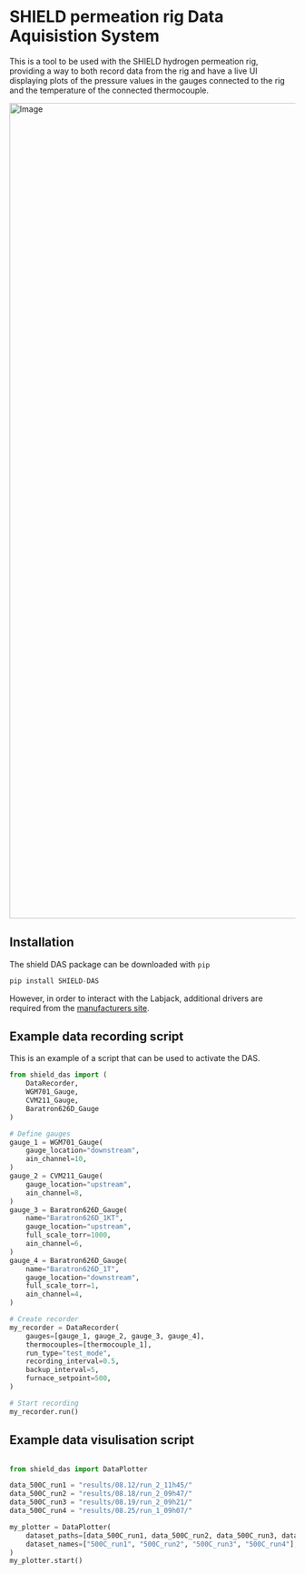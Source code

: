 # SHIELD permeation rig Data Aquisistion System

This is a tool to be used with the SHIELD hydrogen permeation rig, providing a way to both record data from the rig and have a live UI displaying plots of the pressure values in the gauges connected to the rig and the temperature of the connected thermocouple.

<img width="1435" alt="Image" src="https://github.com/user-attachments/assets/c88b2da4-6051-4302-baa7-43a56a5254d2" />

## Installation

The shield DAS package can be downloaded with `pip`

```python
pip install SHIELD-DAS
```

However, in order to interact with the Labjack, additional drivers are required from the [manufacturers site](https://support.labjack.com/docs/windows-setup-basic-driver-only).


## Example data recording script

This is an example of a script that can be used to activate the DAS.

```python
from shield_das import (
    DataRecorder,
    WGM701_Gauge,
    CVM211_Gauge,
    Baratron626D_Gauge
)

# Define gauges
gauge_1 = WGM701_Gauge(
    gauge_location="downstream",
    ain_channel=10,
)
gauge_2 = CVM211_Gauge(
    gauge_location="upstream",
    ain_channel=8,
)
gauge_3 = Baratron626D_Gauge(
    name="Baratron626D_1KT",
    gauge_location="upstream",
    full_scale_torr=1000,
    ain_channel=6,
)
gauge_4 = Baratron626D_Gauge(
    name="Baratron626D_1T",
    gauge_location="downstream",
    full_scale_torr=1,
    ain_channel=4,
)

# Create recorder
my_recorder = DataRecorder(
    gauges=[gauge_1, gauge_2, gauge_3, gauge_4],
    thermocouples=[thermocouple_1],
    run_type="test_mode",
    recording_interval=0.5,
    backup_interval=5,
    furnace_setpoint=500,
)

# Start recording
my_recorder.run()

```

## Example data visulisation script

```python

from shield_das import DataPlotter

data_500C_run1 = "results/08.12/run_2_11h45/"
data_500C_run2 = "results/08.18/run_2_09h47/"
data_500C_run3 = "results/08.19/run_2_09h21/"
data_500C_run4 = "results/08.25/run_1_09h07/"

my_plotter = DataPlotter(
    dataset_paths=[data_500C_run1, data_500C_run2, data_500C_run3, data_500C_run4],
    dataset_names=["500C_run1", "500C_run2", "500C_run3", "500C_run4"],
)
my_plotter.start()

```